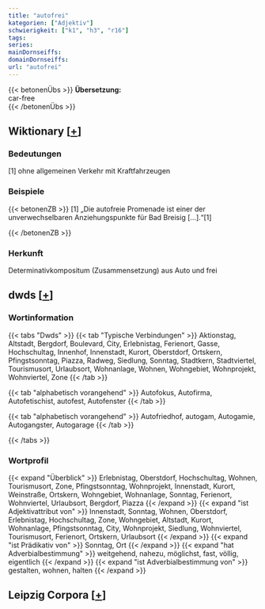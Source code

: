 ```yaml
---
title: "autofrei"
kategorien: ["Adjektiv"]
schwierigkeit: ["k1", "h3", "r16"]
tags:
series:
mainDornseiffs:
domainDornseiffs:
url: "autofrei"
---
```


{{< betonenÜbs >}}
**Übersetzung:**  
car-free  
{{< /betonenÜbs >}}

## Wiktionary [[+](https://de.wiktionary.org/wiki/autofrei)]

### Bedeutungen
[1] ohne allgemeinen Verkehr mit Kraftfahrzeugen  

### Beispiele
{{< betonenZB >}}
[1] „Die autofreie Promenade ist einer der unverwechselbaren Anziehungspunkte für Bad Breisig […].“[1]  

{{< /betonenZB >}}
### Herkunft
Determinativkompositum (Zusammensetzung) aus Auto und frei  



## dwds [[+](https://www.dwds.de/wb/autofrei)]

### Wortinformation
{{< tabs "Dwds" >}}
{{< tab "Typische Verbindungen" >}}
Aktionstag, Altstadt, Bergdorf, Boulevard, City, Erlebnistag, Ferienort, Gasse, Hochschultag, Innenhof, Innenstadt, Kurort, Oberstdorf, Ortskern, Pfingstsonntag, Piazza, Radweg, Siedlung, Sonntag, Stadtkern, Stadtviertel, Tourismusort, Urlaubsort, Wohnanlage, Wohnen, Wohngebiet, Wohnprojekt, Wohnviertel, Zone
{{< /tab >}}

{{< tab "alphabetisch vorangehend" >}}
Autofokus, Autofirma, Autofetischist, autofest, Autofenster
{{< /tab >}}

{{< tab "alphabetisch vorangehend" >}}
Autofriedhof, autogam, Autogamie, Autogangster, Autogarage
{{< /tab >}}

{{< /tabs >}}

### Wortprofil
{{< expand "Überblick" >}} Erlebnistag, Oberstdorf, Hochschultag, Wohnen, Tourismusort, Zone, Pfingstsonntag, Wohnprojekt, Innenstadt, Kurort, Weinstraße, Ortskern, Wohngebiet, Wohnanlage, Sonntag, Ferienort, Wohnviertel, Urlaubsort, Bergdorf, Piazza {{< /expand >}}
{{< expand "ist Adjektivattribut von" >}} Innenstadt, Sonntag, Wohnen, Oberstdorf, Erlebnistag, Hochschultag, Zone, Wohngebiet, Altstadt, Kurort, Wohnanlage, Pfingstsonntag, City, Wohnprojekt, Siedlung, Wohnviertel, Tourismusort, Ferienort, Ortskern, Urlaubsort {{< /expand >}}
{{< expand "ist Prädikativ von" >}} Sonntag, Ort {{< /expand >}}
{{< expand "hat Adverbialbestimmung" >}} weitgehend, nahezu, möglichst, fast, völlig, eigentlich {{< /expand >}}
{{< expand "ist Adverbialbestimmung von" >}} gestalten, wohnen, halten {{< /expand >}}

## Leipzig Corpora [[+](https://corpora.uni-leipzig.de/en/res?word=autofrei&corpusId=deu_newscrawl-public_2018)]

